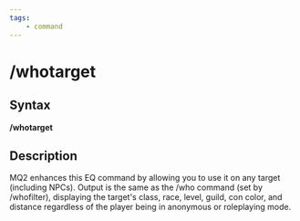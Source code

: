```yaml
---
tags:
    - command
---
```

# /whotarget

## Syntax

**/whotarget**

## Description

MQ2 enhances this EQ command by allowing you to use it on any target (including NPCs\). Output is the same as the /who command \(set by /whofilter), displaying the target's class, race, level, guild, con color, and distance regardless of the player being in anonymous or roleplaying mode.
